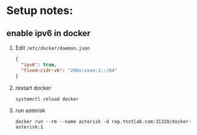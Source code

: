 # Setup notes:

## enable ipv6 in docker

1. Edit `/etc/docker/daemon.json`

   ```json
   {
     "ipv6": true,
     "fixed-cidr-v6": "200x:xxxx:1::/64"
   }
   ```

1. restart docker
   ```console
   systemctl reload docker
   ```
1. run asterisk

   ```console
   docker run --rm --name asterisk -d rep.tnstlab.com:31320/docker-asterisk:1
   ```
